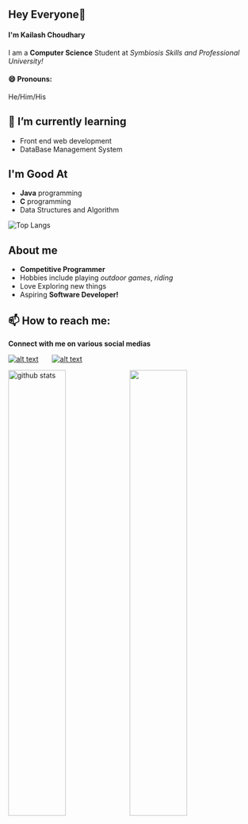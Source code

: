 <!-- <img src="https://blogger.googleusercontent.com/img/a/AVvXsEjY6lMpAMavOhS5PluFlxyk6xF5CXdmrjCi6ROfDMIRG8UHPAPcaECQwPveeQCd-0OOfdc6S-OKnMivDCNDFIi5Jz8u43EKATF1S11qEFyIcB5lqRiPGh_aTgVNJOeTrSVhrxw3ZyjnQhcMMvL1WL7dFp9VpLABZ3VruSTqtcvVORtaWKi8IR1vgxRd=s1920" height="250px"/> -->

## Hey Everyone👋
#### I'm Kailash Choudhary

I am a **Computer Science** Student at *Symbiosis Skills and Professional University!*
#### 😄 Pronouns:
He/Him/His


## 🌱 I’m currently learning
- Front end web development
- DataBase Management System

## I'm Good At
- **Java** programming
- **C** programming
- Data Structures and Algorithm

![Top Langs](https://github-readme-stats.vercel.app/api/top-langs/?username=kailashchoudhary11&layout=compact)

## About me
- **Competitive Programmer**
- Hobbies include playing *outdoor games*, *riding*
- Love Exploring new things
- Aspiring **Software Developer!**

## 📫 How to reach me:
<!-- Please don't remove this: Grab your social icons from https://github.com/carlsednaoui/gitsocial -->

<!-- display the social media buttons in your README -->

**Connect with me on various social medias**

[![alt text][1.1]][1] &nbsp; &nbsp; &nbsp;
[![alt text][2.1]][2]
<!-- [![alt text][3.1]][3]
[![alt text][4.1]][4]
[![alt text][5.1]][5]
[![alt text][6.1]][6] -->


<!-- links to social media icons -->
<!-- no need to change these -->

<!-- icons with padding -->

[1.1]: https://raw.githubusercontent.com/eftakhairul/sticky-social-bar/master/images/twitter.png (Twitter)
[2.1]: https://raw.githubusercontent.com/eftakhairul/sticky-social-bar/master/images/linkedin.png (LinkedIn)
[3.1]: https://raw.githubusercontent.com/eftakhairul/sticky-social-bar/master/images/facebook.png (facebook icon with padding)
<!-- [4.1]: http://i.imgur.com/YckIOms.png (tumblr icon with padding)
[5.1]: https://raw.githubusercontent.com/eftakhairul/sticky-social-bar/master/images/linkedin.png (dribbble icon with padding)
[6.1]: http://i.imgur.com/0o48UoR.png (github icon with padding) -->

<!-- icons without padding -->

<!-- links to your social media accounts -->
<!-- update these accordingly -->

[1]: http://www.twitter.com/codewithkai
[2]: https://www.linkedin.com/in/kailash-choudhary-9b0859218/
<!-- [3]: https://plus.google.com/+CarlSednaoui
[4]: http://carlsed.tumblr.com
[5]: http://dribbble.com/carlsednaoui
[6]: http://www.github.com/carlsednaoui -->

<!-- Please don't remove this: Grab your social icons from https://github.com/carlsednaoui/gitsocial -->
<img src="https://github-readme-stats.vercel.app/api?username=kailashchoudhary11&show_icons=true&theme=jolly" alt="github stats" width="48%" align="left" margin-top="140px"/>
</a>
<img src="https://github-readme-streak-stats.herokuapp.com/?user=kailashchoudhary11&theme=jolly" width="48%" >

<!-- [![Twitter Image](https://static01.nyt.com/images/2014/08/10/magazine/10wmt/10wmt-jumbo-v4.jpg?quality=75&auto=webp)](https://www.google.com) -->

<!--
**kailashchoudhary11/kailashchoudhary11** is a ✨ _special_ ✨ repository because its `README.md` (this file) appears on your GitHub profile.

Here are some ideas to get you started:

- 🔭 I’m currently working on ...
- 🌱 I’m currently learning ...
- 👯 I’m looking to collaborate on ...
- 🤔 I’m looking for help with ...
- 💬 Ask me about ...
- 📫 How to reach me: ...
- 😄 Pronouns: ...
- ⚡ Fun fact: ...
-->
